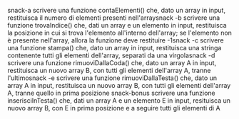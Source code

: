 snack-a
scrivere una funzione contaElementi() che, dato un array in input, restituisca il numero di elementi presenti nell'arraysnack
-b
scrivere una funzione trovaIndice() che, dati un array e un elemento in input, restituisca la posizione in cui si trova l'elemento all'interno dell'array; se l'elemento non è presente nell'array, allora la funzione deve restituire -1snack
-c
scrivere una funzione stampa() che, dato un array in input, restituisca una stringa contenente tutti gli elementi dell'array, separati da una virgolasnack
-d
scrivere una funzione rimuoviDallaCoda() che, dato un array A in input, restituisca un nuovo array B, con tutti gli elementi dell'array A, tranne l'ultimosnack
-e
scrivere una funzione rimuoviDallaTesta() che, dato un array A in input, restituisca un nuovo array B, con tutti gli elementi dell'array A, tranne quello in prima posizione
snack-bonus
scrivere una funzione inserisciInTesta() che, dati un array A e un elemento E in input, resituisca un nuovo array B, con E in prima posizione e a seguire tutti gli elementi di A